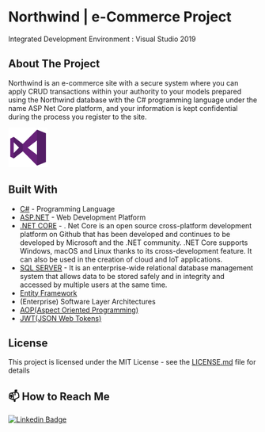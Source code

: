 
# Northwind | e-Commerce Project

Integrated Development Environment : Visual Studio 2019 

## About The Project

Northwind is an e-commerce site with a secure system where you can apply CRUD transactions within your authority to your models prepared using the Northwind database with the C# programming language under the name ASP Net Core platform, and your information is kept confidential during the process you register to the site.

  <a href="https://visualstudio.microsoft.com/tr/downloads/">
    <img src="images/VisualStudioLogo.png" alt="Logo" width="80" height="80">
  </a>

## Built With

* [C#](https://www.w3schools.com/cs/) - Programming Language
* [ASP.NET](https://www.w3schools.com/asp/webpages_intro.asp) - Web Development Platform
* [.NET CORE](https://dotnet.microsoft.com/download) - . Net Core is an open source cross-platform development platform on Github that has been developed and continues to be developed by Microsoft and the .NET community. .NET Core supports Windows, macOS and Linux thanks to its cross-development feature. It can also be used in the creation of cloud and IoT applications.
* [SQL SERVER](https://www.microsoft.com/tr-tr/sql-server/sql-server-downloads) - It is an enterprise-wide relational database management system that allows data to be stored safely and in integrity and accessed by multiple users at the same time.
* [Entity Framework](https://www.entityframeworktutorial.net/)
* (Enterprise) Software Layer Architectures
* [AOP(Aspect Oriented Programming)](https://docs.microsoft.com/en-us/archive/msdn-magazine/2014/february/aspect-oriented-programming-aspect-oriented-programming-with-the-realproxy-class)
* [JWT(JSON Web Tokens)](https://jwt.io/)

## License

This project is licensed under the MIT License - see the [LICENSE.md](https://github.com/CerenSusuz/NorthwindProject/blob/main/LICENSE) file for details

## 📫 How to Reach Me

[![Linkedin Badge](https://img.shields.io/badge/cerensusuz-follow%20on%20linkedin-blue?style=for-the-badge&logo=linkedin)](https://www.linkedin.com/in/ceren-s-2a70841b3/)


